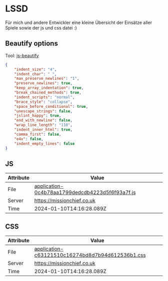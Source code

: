 # LSSD
Für mich und andere Entwickler eine kleine Übersicht der Einsätze aller Spiele sowie der js und css datei :)

<!-- automated -->
## Beautify options
Tool: [js-beautify](https://github.com/beautify-web/js-beautify)
```json
{
    "indent_size": "4",
    "indent_char": " ",
    "max_preserve_newlines": "1",
    "preserve_newlines": true,
    "keep_array_indentation": true,
    "break_chained_methods": true,
    "indent_scripts": "normal",
    "brace_style": "collapse",
    "space_before_conditional": true,
    "unescape_strings": false,
    "jslint_happy": true,
    "end_with_newline": false,
    "wrap_line_length": "110",
    "indent_inner_html": true,
    "comma_first": false,
    "e4x": false,
    "indent_empty_lines": false
}
```

## JS
| Attribute | Value |
| --------- | ----- |
| File      | [application-0c4b78aa1799dedcdb4223d5f6f93a7f.js](https://missionchief.co.uk/assets/application-0c4b78aa1799dedcdb4223d5f6f93a7f.js) |
| Server    | https://missionchief.co.uk |
| Time      | 2024-01-10T14:16:28.089Z |

## CSS
| Attribute | Value |
| --------- | ----- |
| File      | [application-c63121510c16274bd8d7b94d612536b1.css](https://missionchief.co.uk/assets/application-c63121510c16274bd8d7b94d612536b1.css) |
| Server    | https://missionchief.co.uk |
| Time      | 2024-01-10T14:16:28.089Z |
<!-- /automated -->
